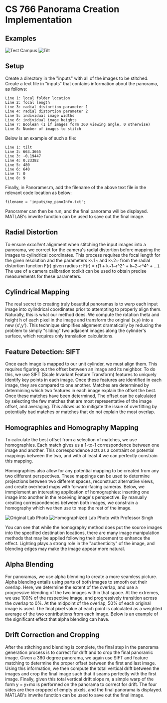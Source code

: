 # CS 766 Panorama Creation Implementation

## Examples

![Test Campus](https://raw.github.com/ronakrm/panoramic_stitching/master/test.jpg)
![Tilt](https://raw.github.com/ronakrm/panoramic_stitching/master/to_be_vote.jpg)

## Setup
Create a directory in the "inputs" with all of the images to be stitched.
Create a text file in "inputs" that contains information about the panorama, as follows:

    Line 1: local folder location
    Line 2: focal length
    Line 3: radial distortion parameter 1
    Line 4: radial distortion parameter 2
    Line 5: individual image widths
    Line 6: individual image heights
    Line 7: Boolean (1 if images form 360 viewing angle, 0 otherwise)
    Line 8: Number of images to stitch
    
  
Below is an example of such a file:

    Line 1: tilt
    Line 2: 663.3665
    Line 3: -0.19447
    Line 4: 0.23382
    Line 5: 480
    Line 6: 640
    Line 7: 0
    Line 8: 9

Finally, in Panoramer.m, add the filename of the above text file in the relevant code location as below:

    filename = 'inputs/my_panoInfo.txt';

Panoramer can then be run, and the final panorama will be displayed. MATLAB's imwrite function can be used to save out the final image.

## Radial Distortion
To ensure _excellent_ alignment when stitching the input images into a panorama, we correct for the camera's radial distortion before mapping the images to cylindrical coordinates. This process requires the focal length for the given resolution and the parameters k~1~ and k~2~ from the radial distortion function F(r) given radius r: F(r) = r(1 + k~1~r^2^ + k~2~r^4^ + ...). The use of a camera calibration toolkit can be used to obtain precise measurements for these parameters.

## Cylindrical Mapping
The real secret to creating truly beautiful panoramas is to warp each input image into cylindrical coordinates prior to attempting to properly align them. Naturally, this is what our method does. We compute the rotation theta and height h of each pixel in the image and transform the original (x,y) into a new (x',y'). This technique simplifies alignment dramatically by reducing the problem to simply "sliding" two adjacent images along the cylinder's surface, which requires only translation calculations.

## Feature Detection: SIFT
Once each image is mapped to our unit cylinder, we must align them. This requires figuring out the offset between an image and its neighbor. To do this, we use SIFT (Scale Invariant Feature Transform) features to uniquely identify key points in each image. Once these features are identified in each image, they are compared to one another. Matches are determined by determining which two features in each image explain the offset the best. Once these matches have been determined, The offset can be calculated by selecting the few matches that are most representative of the image offset, and averaging. This allows us to mitigate the issue of overfitting by potentially bad matches or matches that do not explain the most overlap.

## Homographies and Homography Mapping
To calculate the best offset from a selection of matches, we use homographies. Each match gives us a 1-to-1 correspondence between one image and another. This correspondence acts as a contraint on potential mappings between the two, and with at least 4 we can perfectly constrain this mapping. 

Homographies also allow for any potential mapping to be created from any two different perspectives. These mappings can be used to determine projections between two different spaces, reconstruct alternative views, and create overhead maps with forward-facing cameras. Below, we immplement an interesting application of homographies: inserting one image into another in the receiving image's perspective. By manually creating correspondences between both images, we constrain a homography which we then use to map the rest of the image.

![Original Lab Photo](https://raw.github.com/ronakrm/panoramic_stitching/master/homography/Lab.JPG)
![Homographized Lab Photo with Professor Singh](https://raw.github.com/ronakrm/panoramic_stitching/master/homography/homography_fun.jpg)

You can see that while the homography method does put the source images into the specified destination locations, there are many image manipulation methods that may be applied following their placement to enhance the effect. Lighting plays a strong role in the "authenticity" of the image, and blending edges may make the image appear more natural.

## Alpha Blending
For panoramas, we use alpha blending to create a more seamless picture. Alpha blending entails using parts of both images to smooth out their overlap. Here, we determine the extent of the overlap, and use a progressive blending of the two images within that space. At the extremes, we use 100% of the respective image, and progressively transition across the overlap to 0%. At the midpoint of the overlap, 50% of each original image is used. The final pixel value at each point is calculated as a weighted average of the two contributions from each image. Below is an example of the significant effect that alpha blending can have.

## Drift Correction and Cropping
After the stitching and blending is complete, the final step in the panorama generation process is to correct for drift and to crop the final panoramic image. Given a 360 degree panorama, we again use SIFT and feature matching to determine the proper offset between the first and last image. Using this information, we then compute the total vertical drift between the images and crop the final image such that it seams perfectly with the first image. Finally, given this total vertical drift slope m, a simple warp of the form y = y+mx is performed on the panorama to correct for drift. The four sides are then cropped of empty pixels, and the final panorama is displayed. MATLAB's imwrite function can be used to save out the final image.
